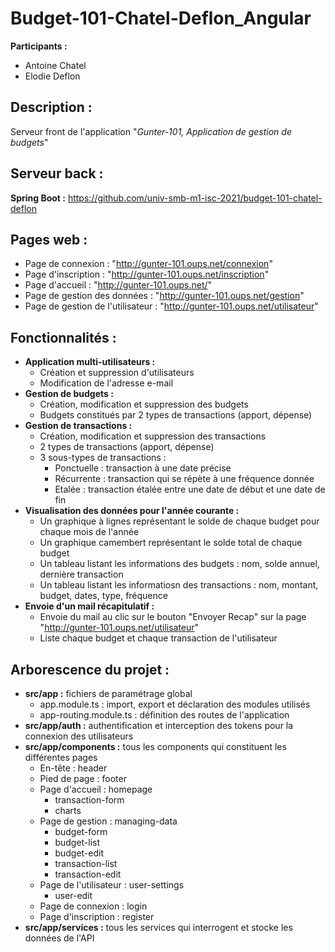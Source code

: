 # Budget-101-Chatel-Deflon_Angular

**Participants :**
- Antoine Chatel
- Elodie Deflon

## Description :

Serveur front de l'application "*Gunter-101, Application de gestion de budgets*"

## Serveur back :

**Spring Boot :** https://github.com/univ-smb-m1-isc-2021/budget-101-chatel-deflon

## Pages web :
- Page de connexion : "http://gunter-101.oups.net/connexion"
- Page d'inscription : "http://gunter-101.oups.net/inscription"
- Page d'accueil : "http://gunter-101.oups.net/"
- Page de gestion des données : "http://gunter-101.oups.net/gestion"
- Page de gestion de l'utilisateur : "http://gunter-101.oups.net/utilisateur"

## Fonctionnalités :

- **Application multi-utilisateurs :**
  - Création et suppression d'utilisateurs
  - Modification de l'adresse e-mail
- **Gestion de budgets :**
  - Création, modification et suppression des budgets
  - Budgets constitués par 2 types de transactions (apport, dépense)
- **Gestion de transactions :**
  - Création, modification et suppression des transactions
  - 2 types de transactions (apport, dépense)
  - 3 sous-types de transactions :
    - Ponctuelle : transaction à une date précise
    - Récurrente : transaction qui se répète à une fréquence donnée
    - Etalée : transaction étalée entre une date de début et une date de fin
- **Visualisation des données pour l'année courante :**
  - Un graphique à lignes représentant le solde de chaque budget pour chaque mois de l'année
  - Un graphique camembert représentant le solde total de chaque budget 
  - Un tableau listant les informations des budgets : nom, solde annuel, dernière transaction
  - Un tableau listant les informatiosn des transactions : nom, montant, budget, dates, type, fréquence
- **Envoie d'un mail récapitulatif :**
  - Envoie du mail au clic sur le bouton "Envoyer Recap" sur la page "http://gunter-101.oups.net/utilisateur"
  - Liste chaque budget et chaque transaction de l'utilisateur
  
## Arborescence du projet :

- **src/app :** fichiers de paramétrage global
  - app.module.ts : import, export et déclaration des modules utilisés
  - app-routing.module.ts : définition des routes de l'application
- **src/app/auth :** authentification et interception des tokens pour la connexion des utilisateurs
- **src/app/components :** tous les components qui constituent les différentes pages
  - En-tête : header
  - Pied de page : footer
  - Page d'accueil : homepage
    - transaction-form
    - charts
  - Page de gestion : managing-data
    - budget-form
    - budget-list
    - budget-edit
    - transaction-list
    - transaction-edit
  - Page de l'utilisateur : user-settings
    - user-edit
  - Page de connexion : login
  - Page d'inscription : register
- **src/app/services :** tous les services qui interrogent et stocke les données de l'API

